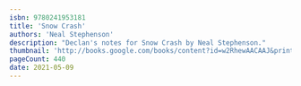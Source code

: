 ```yaml
---
isbn: 9780241953181
title: 'Snow Crash'
authors: 'Neal Stephenson'
description: "Declan's notes for Snow Crash by Neal Stephenson."
thumbnail: 'http://books.google.com/books/content?id=w2RhewAACAAJ&printsec=frontcover&img=1&zoom=5&source=gbs_api'
pageCount: 440
date: 2021-05-09
---
```

